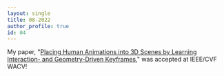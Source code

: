 ```yaml
---
layout: single
title: 08-2022
author_profile: true
id: 04
---
```

My paper, "[Placing Human Animations into 3D Scenes by Learning Interaction- and Geometry-Driven Keyframes](https://arxiv.org/abs/2209.06314)," was accepted at IEEE/CVF WACV!
